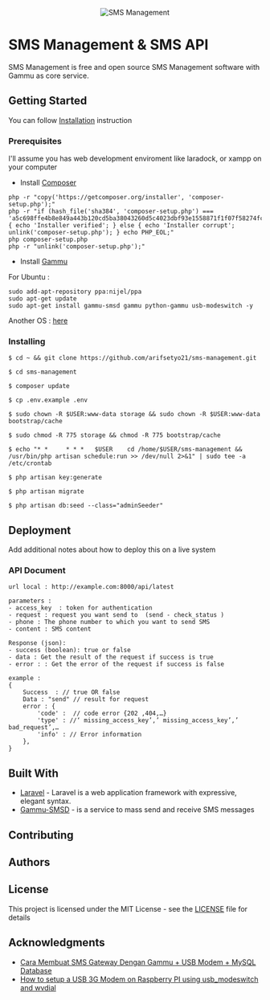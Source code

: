 <p align="center">
    <img src="https://www.whatcounts.com/wp-content/uploads/2018/06/SMS-Marketing-FAQs.jpg" alt="SMS Management"/>
</p>

# SMS Management  & SMS API 

SMS Management is free and open source SMS Management software with Gammu as core service.

## Getting Started

You can follow [Installation](#installing) instruction

### Prerequisites

I'll assume you has web development enviroment like laradock, or xampp on your computer

- Install [Composer](https://getcomposer.org/download/)
```
php -r "copy('https://getcomposer.org/installer', 'composer-setup.php');"
php -r "if (hash_file('sha384', 'composer-setup.php') === 'a5c698ffe4b8e849a443b120cd5ba38043260d5c4023dbf93e1558871f1f07f58274fc6f4c93bcfd858c6bd0775cd8d1') { echo 'Installer verified'; } else { echo 'Installer corrupt'; unlink('composer-setup.php'); } echo PHP_EOL;"
php composer-setup.php
php -r "unlink('composer-setup.php');"
```
- Install [Gammu](https://wammu.eu/download/gammu/)

For Ubuntu :
```
sudo add-apt-repository ppa:nijel/ppa
sudo apt-get update
sudo apt-get install gammu-smsd gammu python-gammu usb-modeswitch -y
```
Another OS : [here](https://wammu.eu/download/gammu/)

### Installing


```
$ cd ~ && git clone https://github.com/arifsetyo21/sms-management.git

$ cd sms-management

$ composer update

$ cp .env.example .env

$ sudo chown -R $USER:www-data storage && sudo chown -R $USER:www-data bootstrap/cache

$ sudo chmod -R 775 storage && chmod -R 775 bootstrap/cache

$ echo "* *     * * *   $USER    cd /home/$USER/sms-management && /usr/bin/php artisan schedule:run >> /dev/null 2>&1" | sudo tee -a /etc/crontab

$ php artisan key:generate

$ php artisan migrate

$ php artisan db:seed --class="adminSeeder"
```

## Deployment

Add additional notes about how to deploy this on a live system

### API Document 
```
url local : http://example.com:8000/api/latest

parameters :
- access_key  : token for authentication
- request : request you want send to  (send - check_status )
- phone : The phone number to which you want to send SMS
- content : SMS content

Response (json):
- success (boolean): true or false
- data : Get the result of the request if success is true
- error : : Get the error of the request if success is false

example :
{ 
    Success  : // true OR false
    Data : "send" // result for request
    error : {
        'code' :  // code error {202 ,404,…}
        'type' : //‘ missing_access_key’,’ missing_access_key’,’ bad_request’,…
        'info' : // Error information
    },
}

```

## Built With

* [Laravel](https://github.com/laravel/laravel) - Laravel is a web application framework with expressive, elegant syntax.
* [Gammu-SMSD](https://wammu.eu/) - is a service to mass send and receive SMS messages

## Contributing 

## Authors

## License

This project is licensed under the MIT License - see the [LICENSE](LICENSE) file for details

## Acknowledgments

* [Cara Membuat SMS Gateway Dengan Gammu + USB Modem + MySQL Database](https://medium.com/@juniyadi/cara-membuat-sms-gateway-dengan-gammu-usb-modem-mysql-database-1faae8f7d6a7)
* [How to setup a USB 3G Modem on Raspberry PI using usb_modeswitch and wvdial](https://www.thefanclub.co.za/how-to/how-setup-usb-3g-modem-raspberry-pi-using-usbmodeswitch-and-wvdial)
